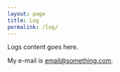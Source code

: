 ```yaml
---
layout: page
title: Log
permalink: /log/
---
```


Logs content goes here.

My e-mail is [email@something.com](mailto:email@something.com).
